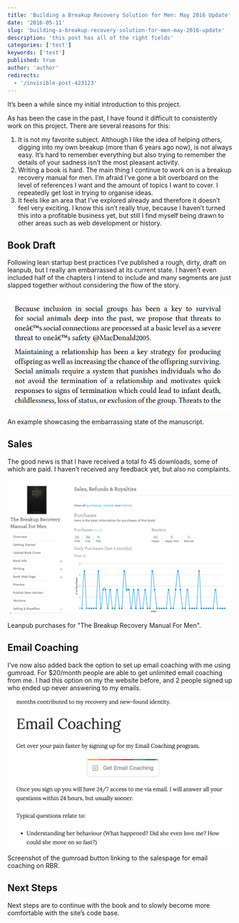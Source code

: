 ```yaml
---
title: 'Building a Breakup Recovery Solution for Men: May 2016 Update'
date: '2016-05-11'
slug: 'building-a-breakup-recovery-solution-for-men-may-2016-update'
description: 'this post has all of the right fields'
categories: ['test']
keywords: ['test']
published: true
author: 'author'
redirects:
  - '/invisible-post-423123'
---
```


It’s been a while since my initial introduction to this project.

As has been the case in the past, I have found it difficult to consistently work on this project. There are several reasons for this:

1. It is not my favorite subject. Although I like the idea of helping others, digging into my own breakup (more than 6 years ago now), is not always easy. It’s hard to remember everything but also trying to remember the details of your sadness isn’t the most pleasant activity.
2. Writing a book is hard. The main thing I continue to work on is a breakup recovery manual for men. I’m afraid I’ve gone a bit overboard on the level of references I want and the amount of topics I want to cover. I repeatedly get lost in trying to organise ideas.
3. It feels like an area that I’ve explored already and therefore it doesn’t feel very exciting. I know this isn’t really true, because I haven’t turned this into a profitable business yet, but still I find myself being drawn to other areas such as web development or history.

## Book Draft

Following lean startup best practices I’ve published a rough, dirty, draft on leanpub, but I really am embarrassed at its current state. I haven’t even included half of the chapters I intend to include and many segments are just slapped together without considering the flow of the story.

![](./images/rbr_embarrassed.jpg)

An example showcasing the embarrassing state of the manuscript.

## Sales

The good news is that I have received a total fo 45 downloads, some of which are paid. I haven’t received any feedback yet, but also no complaints.

![](./images/rbr_book_sales.jpg)

Leanpub purchases for "The Breakup Recovery Manual For Men".

## Email Coaching

I’ve now also added back the option to set up email coaching with me using gumroad. For \$20/month people are able to get unlimited email coaching from me. I had this option on my the website before, and 2 people signed up who ended up never answering to my emails.

![](./images/rbr_email_coaching.jpg)

Screenshot of the gumroad button linking to the salespage for email coaching on RBR.

## Next Steps

Next steps are to continue with the book and to slowly become more comfortable with the site’s code base.
